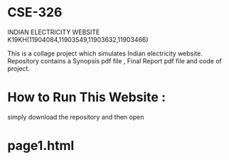 #  CSE-326
 INDIAN ELECTRICITY WEBSITE
 K19KH(11904084,11903549,11903632,11903466)

This is a collage project which simulates Indian electricity website.
Repository contains a Synopsis pdf file , Final Report pdf file and code of project.
# How to Run This Website :
simply download the repository and then open
# page1.html

